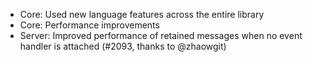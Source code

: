 * Core: Used new language features across the entire library
* Core: Performance improvements
* Server: Improved performance of retained messages when no event handler is attached (#2093, thanks to @zhaowgit)
